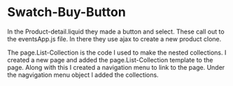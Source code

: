 # Swatch-Buy-Button
In the Product-detail.liquid they made a button and select. These call out to the eventsApp.js file. In there they use ajax to create a new product clone. 

The page.List-Collection is the code I used to make the nested collections. I created a new page and added the page.List-Collection template to the page. Along with this I created a navigation menu to link to the page. Under the nagvigation menu object I added the collections. 
